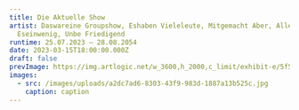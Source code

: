 ```yaml
---
title: Die Aktuelle Show
artist: Daswareine Groupshow, Eshaben Vieleleute, Mitgemacht Aber, Allefanden
  Eseinwenig, Unbe Friedigend
runtime: 25.07.2023 – 28.08.2054
date: 2023-03-15T18:00:00.000Z
draft: false
prevImage: https://img.artlogic.net/w_3600,h_2000,c_limit/exhibit-e/5f5a43b313a837455d8b4567/06554caa663de9dffa6b77776bb9e302.jpeg
images:
  - src: /images/uploads/a2dc7ad6-8303-43f9-983d-1887a13b525c.jpg
    caption: caption
---
```

